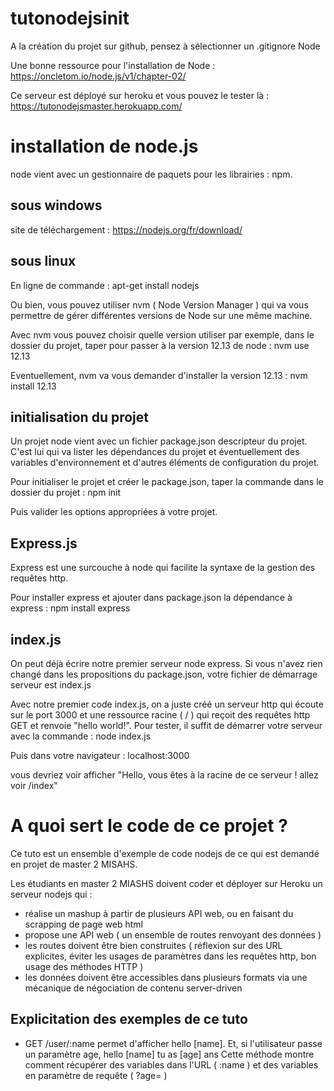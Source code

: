 # tutonodejsinit

A la création du projet sur github, pensez à sélectionner un .gitignore Node

Une bonne ressource pour l'installation de Node : https://oncletom.io/node.js/v1/chapter-02/

Ce serveur est déployé sur heroku et vous pouvez le tester là : https://tutonodejsmaster.herokuapp.com/

# installation de node.js

node vient avec un gestionnaire de paquets pour les librairies : npm.

## sous windows
 
site de téléchargement : https://nodejs.org/fr/download/

## sous linux

En ligne de commande : apt-get install nodejs

Ou bien, vous pouvez utiliser nvm ( Node Version Manager ) qui va vous permettre de gérer différentes versions de Node sur une même machine. 

Avec nvm vous pouvez choisir quelle version utiliser par exemple, dans le dossier du projet, taper pour passer à la version 12.13 de node : nvm use 12.13

Eventuellement, nvm va vous demander d'installer la version 12.13 : nvm install 12.13

## initialisation du projet

Un projet node vient avec un fichier package.json descripteur du projet. C'est lui qui va lister les dépendances du projet et éventuellement des variables d'environnement et d'autres éléments de configuration du projet.

Pour initialiser le projet et créer le package.json, taper la commande dans le dossier du projet : npm init

Puis valider les options appropriées à votre projet.

## Express.js

Express est une surcouche à node qui facilite la syntaxe de la gestion des requêtes http. 

Pour installer express et ajouter dans package.json la dépendance à express : npm install express

## index.js

On peut déjà écrire notre premier serveur node express. Si vous n'avez rien changé dans les propositions du package.json, votre fichier de démarrage serveur est index.js

Avec notre premier code index.js, on a juste créé un serveur http qui écoute sur le port 3000 et une ressource racine ( / ) qui reçoit des requêtes http GET et renvoie "hello world!". Pour tester, il suffit de démarrer votre serveur avec la commande : node index.js

Puis dans votre navigateur : localhost:3000

vous devriez voir afficher "Hello, vous êtes à la racine de ce serveur ! allez voir /index"

# A quoi sert le code de ce projet ?

Ce tuto est un ensemble d'exemple de code nodejs de ce qui est demandé en projet de master 2 MISAHS.

Les étudiants en master 2 MIASHS doivent coder et déployer sur Heroku un serveur nodejs qui :
- réalise un mashup à partir de plusieurs API web, ou en faisant du scrapping de page web html
- propose une API web ( un ensemble de routes renvoyant des données )
- les routes doivent être bien construites ( réflexion sur des URL explicites, éviter les usages de paramètres dans les requêtes http, bon usage des méthodes HTTP )
- les données doivent être accessibles dans plusieurs formats via une mécanique de négociation de contenu server-driven

## Explicitation des exemples de ce tuto
- GET /user/:name permet d'afficher hello [name]. Et, si l'utilisateur passe un paramètre age, hello [name] tu as [age] ans
Cette méthode montre comment récupérer des variables dans l'URL ( :name ) et des variables en paramètre de requête ( ?age= )
